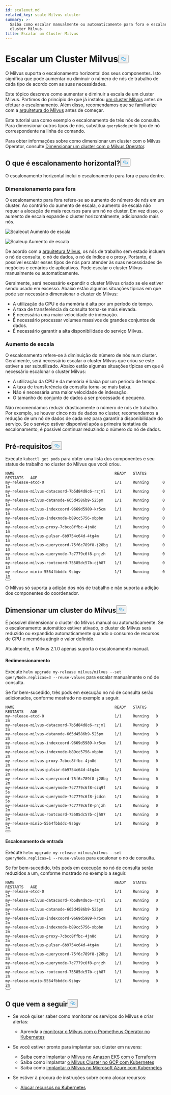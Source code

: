 ```yaml
---
id: scaleout.md
related_key: scale Milvus cluster
summary: >-
  Saiba como escalar manualmente ou automaticamente para fora e escalar num
  cluster Milvus.
title: Escalar um Cluster Milvus
---
```

<h1 id="Scale-a-Milvus-Cluster" class="common-anchor-header">Escalar um Cluster Milvus<button data-href="#Scale-a-Milvus-Cluster" class="anchor-icon" translate="no">
      <svg translate="no"
        aria-hidden="true"
        focusable="false"
        height="20"
        version="1.1"
        viewBox="0 0 16 16"
        width="16"
      >
        <path
          fill="#0092E4"
          fill-rule="evenodd"
          d="M4 9h1v1H4c-1.5 0-3-1.69-3-3.5S2.55 3 4 3h4c1.45 0 3 1.69 3 3.5 0 1.41-.91 2.72-2 3.25V8.59c.58-.45 1-1.27 1-2.09C10 5.22 8.98 4 8 4H4c-.98 0-2 1.22-2 2.5S3 9 4 9zm9-3h-1v1h1c1 0 2 1.22 2 2.5S13.98 12 13 12H9c-.98 0-2-1.22-2-2.5 0-.83.42-1.64 1-2.09V6.25c-1.09.53-2 1.84-2 3.25C6 11.31 7.55 13 9 13h4c1.45 0 3-1.69 3-3.5S14.5 6 13 6z"
        ></path>
      </svg>
    </button></h1><p>O Milvus suporta o escalonamento horizontal dos seus componentes. Isto significa que pode aumentar ou diminuir o número de nós de trabalho de cada tipo de acordo com as suas necessidades.</p>
<p>Este tópico descreve como aumentar e diminuir a escala de um cluster Milvus. Partimos do princípio de que já instalou <a href="/docs/pt/install_cluster-helm.md">um cluster Milvus</a> antes de efetuar o escalonamento. Além disso, recomendamos que se familiarize com a <a href="/docs/pt/architecture_overview.md">arquitetura do Milvus</a> antes de começar.</p>
<p>Este tutorial usa como exemplo o escalonamento de três nós de consulta. Para dimensionar outros tipos de nós, substitua <code translate="no">queryNode</code> pelo tipo de nó correspondente na linha de comando.</p>
<div class="alert note">
<p>Para obter informações sobre como dimensionar um cluster com o Milvus Operator, consulte <a href="https://github.com/zilliztech/milvus-operator/blob/main/docs/administration/scale-a-milvus-cluster.md">Dimensionar um cluster com o Milvus Operator</a>.</p>
</div>
<h2 id="What-is-horizontal-scaling" class="common-anchor-header">O que é escalonamento horizontal?<button data-href="#What-is-horizontal-scaling" class="anchor-icon" translate="no">
      <svg translate="no"
        aria-hidden="true"
        focusable="false"
        height="20"
        version="1.1"
        viewBox="0 0 16 16"
        width="16"
      >
        <path
          fill="#0092E4"
          fill-rule="evenodd"
          d="M4 9h1v1H4c-1.5 0-3-1.69-3-3.5S2.55 3 4 3h4c1.45 0 3 1.69 3 3.5 0 1.41-.91 2.72-2 3.25V8.59c.58-.45 1-1.27 1-2.09C10 5.22 8.98 4 8 4H4c-.98 0-2 1.22-2 2.5S3 9 4 9zm9-3h-1v1h1c1 0 2 1.22 2 2.5S13.98 12 13 12H9c-.98 0-2-1.22-2-2.5 0-.83.42-1.64 1-2.09V6.25c-1.09.53-2 1.84-2 3.25C6 11.31 7.55 13 9 13h4c1.45 0 3-1.69 3-3.5S14.5 6 13 6z"
        ></path>
      </svg>
    </button></h2><p>O escalonamento horizontal inclui o escalonamento para fora e para dentro.</p>
<h3 id="Scaling-out" class="common-anchor-header">Dimensionamento para fora</h3><p>O escalonamento para fora refere-se ao aumento do número de nós em um cluster. Ao contrário do aumento de escala, o aumento de escala não requer a alocação de mais recursos para um nó no cluster. Em vez disso, o aumento de escala expande o cluster horizontalmente, adicionando mais nós.</p>
<p>
  
   <span class="img-wrapper"> <img translate="no" src="/docs/v2.5.x/assets/scale_out.jpg" alt="Scaleout" class="doc-image" id="scaleout" />
   </span> <span class="img-wrapper"> <span>Aumento de escala</span> </span></p>
<p>
  
   <span class="img-wrapper"> <img translate="no" src="/docs/v2.5.x/assets/scale_up.jpg" alt="Scaleup" class="doc-image" id="scaleup" />
   </span> <span class="img-wrapper"> <span>Aumento de escala</span> </span></p>
<p>De acordo com a <a href="/docs/pt/architecture_overview.md">arquitetura Milvus</a>, os nós de trabalho sem estado incluem o nó de consulta, o nó de dados, o nó de índice e o proxy. Portanto, é possível escalar esses tipos de nós para atender às suas necessidades de negócios e cenários de aplicativos. Pode escalar o cluster Milvus manualmente ou automaticamente.</p>
<p>Geralmente, será necessário expandir o cluster Milvus criado se ele estiver sendo usado em excesso. Abaixo estão algumas situações típicas em que pode ser necessário dimensionar o cluster do Milvus:</p>
<ul>
<li>A utilização da CPU e da memória é alta por um período de tempo.</li>
<li>A taxa de transferência da consulta torna-se mais elevada.</li>
<li>É necessária uma maior velocidade de indexação.</li>
<li>É necessário processar volumes massivos de grandes conjuntos de dados.</li>
<li>É necessário garantir a alta disponibilidade do serviço Milvus.</li>
</ul>
<h3 id="Scaling-in" class="common-anchor-header">Aumento de escala</h3><p>O escalonamento refere-se à diminuição do número de nós num cluster. Geralmente, será necessário escalar o cluster Milvus que criou se este estiver a ser subutilizado. Abaixo estão algumas situações típicas em que é necessário escalonar o cluster Milvus:</p>
<ul>
<li>A utilização da CPU e da memória é baixa por um período de tempo.</li>
<li>A taxa de transferência da consulta torna-se mais baixa.</li>
<li>Não é necessária uma maior velocidade de indexação.</li>
<li>O tamanho do conjunto de dados a ser processado é pequeno.</li>
</ul>
<div class="alert note">
Não recomendamos reduzir drasticamente o número de nós de trabalho. Por exemplo, se houver cinco nós de dados no cluster, recomendamos a redução de um nó de dados de cada vez para garantir a disponibilidade do serviço. Se o serviço estiver disponível após a primeira tentativa de escalonamento, é possível continuar reduzindo o número do nó de dados.</div>
<h2 id="Prerequisites" class="common-anchor-header">Pré-requisitos<button data-href="#Prerequisites" class="anchor-icon" translate="no">
      <svg translate="no"
        aria-hidden="true"
        focusable="false"
        height="20"
        version="1.1"
        viewBox="0 0 16 16"
        width="16"
      >
        <path
          fill="#0092E4"
          fill-rule="evenodd"
          d="M4 9h1v1H4c-1.5 0-3-1.69-3-3.5S2.55 3 4 3h4c1.45 0 3 1.69 3 3.5 0 1.41-.91 2.72-2 3.25V8.59c.58-.45 1-1.27 1-2.09C10 5.22 8.98 4 8 4H4c-.98 0-2 1.22-2 2.5S3 9 4 9zm9-3h-1v1h1c1 0 2 1.22 2 2.5S13.98 12 13 12H9c-.98 0-2-1.22-2-2.5 0-.83.42-1.64 1-2.09V6.25c-1.09.53-2 1.84-2 3.25C6 11.31 7.55 13 9 13h4c1.45 0 3-1.69 3-3.5S14.5 6 13 6z"
        ></path>
      </svg>
    </button></h2><p>Execute <code translate="no">kubectl get pods</code> para obter uma lista dos componentes e seu status de trabalho no cluster do Milvus que você criou.</p>
<pre><code translate="no">NAME                                            READY   STATUS       RESTARTS   AGE
my-release-etcd-0                               1/1     Running      0          1m
my-release-milvus-datacoord-7b5d84d8c6-rzjml    1/1     Running      0          1m
my-release-milvus-datanode-665d4586b9-525pm     1/1     Running      0          1m
my-release-milvus-indexcoord-9669d5989-kr5cm    1/1     Running      0          1m
my-release-milvus-indexnode-b89cc5756-xbpbn     1/1     Running      0          1m
my-release-milvus-proxy-7cbcc8ffbc-4jn8d        1/1     Running      0          1m
my-release-milvus-pulsar-6b9754c64d-4tg4m       1/1     Running      0          1m
my-release-milvus-querycoord-75f6c789f8-j28bg   1/1     Running      0          1m
my-release-milvus-querynode-7c7779c6f8-pnjzh    1/1     Running      0          1m
my-release-milvus-rootcoord-75585dc57b-cjh87    1/1     Running      0          1m
my-release-minio-5564fbbddc-9sbgv               1/1     Running      0          1m 
<button class="copy-code-btn"></button></code></pre>
<div class="alert note">
O Milvus só suporta a adição dos nós de trabalho e não suporta a adição dos componentes do coordenador.</div>
<h2 id="Scale-a-Milvus-cluster" class="common-anchor-header">Dimensionar um cluster do Milvus<button data-href="#Scale-a-Milvus-cluster" class="anchor-icon" translate="no">
      <svg translate="no"
        aria-hidden="true"
        focusable="false"
        height="20"
        version="1.1"
        viewBox="0 0 16 16"
        width="16"
      >
        <path
          fill="#0092E4"
          fill-rule="evenodd"
          d="M4 9h1v1H4c-1.5 0-3-1.69-3-3.5S2.55 3 4 3h4c1.45 0 3 1.69 3 3.5 0 1.41-.91 2.72-2 3.25V8.59c.58-.45 1-1.27 1-2.09C10 5.22 8.98 4 8 4H4c-.98 0-2 1.22-2 2.5S3 9 4 9zm9-3h-1v1h1c1 0 2 1.22 2 2.5S13.98 12 13 12H9c-.98 0-2-1.22-2-2.5 0-.83.42-1.64 1-2.09V6.25c-1.09.53-2 1.84-2 3.25C6 11.31 7.55 13 9 13h4c1.45 0 3-1.69 3-3.5S14.5 6 13 6z"
        ></path>
      </svg>
    </button></h2><p>É possível dimensionar o cluster do Milvus manual ou automaticamente. Se o escalonamento automático estiver ativado, o cluster do Milvus será reduzido ou expandido automaticamente quando o consumo de recursos de CPU e memória atingir o valor definido.</p>
<p>Atualmente, o Milvus 2.1.0 apenas suporta o escalonamento manual.</p>
<h4 id="Scaling-out" class="common-anchor-header">Redimensionamento</h4><p>Execute <code translate="no">helm upgrade my-release milvus/milvus --set queryNode.replicas=3 --reuse-values</code> para escalar manualmente o nó de consulta.</p>
<p>Se for bem-sucedido, três pods em execução no nó de consulta serão adicionados, conforme mostrado no exemplo a seguir.</p>
<pre><code translate="no">NAME                                            READY   STATUS    RESTARTS   AGE
my-release-etcd-0                               1/1     Running   0          2m
my-release-milvus-datacoord-7b5d84d8c6-rzjml    1/1     Running   0          2m
my-release-milvus-datanode-665d4586b9-525pm     1/1     Running   0          2m
my-release-milvus-indexcoord-9669d5989-kr5cm    1/1     Running   0          2m
my-release-milvus-indexnode-b89cc5756-xbpbn     1/1     Running   0          2m
my-release-milvus-proxy-7cbcc8ffbc-4jn8d        1/1     Running   0          2m
my-release-milvus-pulsar-6b9754c64d-4tg4m       1/1     Running   0          2m
my-release-milvus-querycoord-75f6c789f8-j28bg   1/1     Running   0          2m
my-release-milvus-querynode-7c7779c6f8-czq9f    1/1     Running   0          5s
my-release-milvus-querynode-7c7779c6f8-jcdcn    1/1     Running   0          5s
my-release-milvus-querynode-7c7779c6f8-pnjzh    1/1     Running   0          2m
my-release-milvus-rootcoord-75585dc57b-cjh87    1/1     Running   0          2m
my-release-minio-5564fbbddc-9sbgv               1/1     Running   0          2m
<button class="copy-code-btn"></button></code></pre>
<h4 id="Scaling-in" class="common-anchor-header">Escalonamento de entrada</h4><p>Execute <code translate="no">helm upgrade my-release milvus/milvus --set queryNode.replicas=1 --reuse-values</code> para escalonar o nó de consulta.</p>
<p>Se for bem-sucedido, três pods em execução no nó de consulta serão reduzidos a um, conforme mostrado no exemplo a seguir.</p>
<pre><code translate="no">NAME                                            READY   STATUS    RESTARTS   AGE
my-release-etcd-0                               1/1     Running   0          2m
my-release-milvus-datacoord-7b5d84d8c6-rzjml    1/1     Running   0          2m
my-release-milvus-datanode-665d4586b9-525pm     1/1     Running   0          2m
my-release-milvus-indexcoord-9669d5989-kr5cm    1/1     Running   0          2m
my-release-milvus-indexnode-b89cc5756-xbpbn     1/1     Running   0          2m
my-release-milvus-proxy-7cbcc8ffbc-4jn8d        1/1     Running   0          2m
my-release-milvus-pulsar-6b9754c64d-4tg4m       1/1     Running   0          2m
my-release-milvus-querycoord-75f6c789f8-j28bg   1/1     Running   0          2m
my-release-milvus-querynode-7c7779c6f8-pnjzh    1/1     Running   0          2m
my-release-milvus-rootcoord-75585dc57b-cjh87    1/1     Running   0          2m
my-release-minio-5564fbbddc-9sbgv               1/1     Running   0          2m
<button class="copy-code-btn"></button></code></pre>
<h2 id="Whats-next" class="common-anchor-header">O que vem a seguir<button data-href="#Whats-next" class="anchor-icon" translate="no">
      <svg translate="no"
        aria-hidden="true"
        focusable="false"
        height="20"
        version="1.1"
        viewBox="0 0 16 16"
        width="16"
      >
        <path
          fill="#0092E4"
          fill-rule="evenodd"
          d="M4 9h1v1H4c-1.5 0-3-1.69-3-3.5S2.55 3 4 3h4c1.45 0 3 1.69 3 3.5 0 1.41-.91 2.72-2 3.25V8.59c.58-.45 1-1.27 1-2.09C10 5.22 8.98 4 8 4H4c-.98 0-2 1.22-2 2.5S3 9 4 9zm9-3h-1v1h1c1 0 2 1.22 2 2.5S13.98 12 13 12H9c-.98 0-2-1.22-2-2.5 0-.83.42-1.64 1-2.09V6.25c-1.09.53-2 1.84-2 3.25C6 11.31 7.55 13 9 13h4c1.45 0 3-1.69 3-3.5S14.5 6 13 6z"
        ></path>
      </svg>
    </button></h2><ul>
<li><p>Se você quiser saber como monitorar os serviços do Milvus e criar alertas:</p>
<ul>
<li>Aprenda a <a href="/docs/pt/monitor.md">monitorar o Milvus com o Prometheus Operator no Kubernetes</a></li>
</ul></li>
<li><p>Se você estiver pronto para implantar seu cluster em nuvens:</p>
<ul>
<li>Saiba como implantar <a href="/docs/pt/eks.md">o Milvus no Amazon EKS com o Terraform</a></li>
<li>Saiba como implantar <a href="/docs/pt/gcp.md">o Milvus Cluster no GCP com Kubernetes</a></li>
<li>Saiba como <a href="/docs/pt/azure.md">implantar o Milvus no Microsoft Azure com Kubernetes</a></li>
</ul></li>
<li><p>Se estiver à procura de instruções sobre como alocar recursos:</p>
<ul>
<li><a href="/docs/pt/allocate.md#standalone">Alocar recursos no Kubernetes</a></li>
</ul></li>
</ul>
